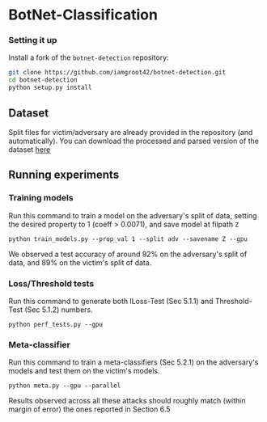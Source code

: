 # BotNet-Classification

### Setting it up

Install a fork of the `botnet-detection` repository:

```bash
git clone https://github.com/iamgroot42/botnet-detection.git
cd botnet-detection
python setup.py install
```

## Dataset

Split files for victim/adversary are already provided in the repository (and automatically). You can download the processed and parsed version of the dataset [here](https://drive.google.com/file/d/1hdj9UNLTKsRsxHCXW8eDW6_xJyLyEZev/view?usp=sharing)

## Running experiments

### Training models

Run this command to train a model on the adversary's split of data, setting the desired property to 1 (coeff > 0.0071), and save model at filpath `Z`

`python train_models.py --prop_val 1 --split adv --savename Z --gpu`

We observed a test accuracy of around 92% on the adversary's split of data, and 89% on the victim's split of data.

### Loss/Threshold tests

Run this command to generate both lLoss-Test (Sec 5.1.1) and Threshold-Test (Sec 5.1.2) numbers.

`python perf_tests.py --gpu`

### Meta-classifier

Run this command to train a meta-classifiers (Sec 5.2.1) on the adversary's models and test them on the victim's models.

`python meta.py --gpu --parallel`

Results observed across all these attacks should roughly match (within margin of error) the ones reported in Section 6.5
